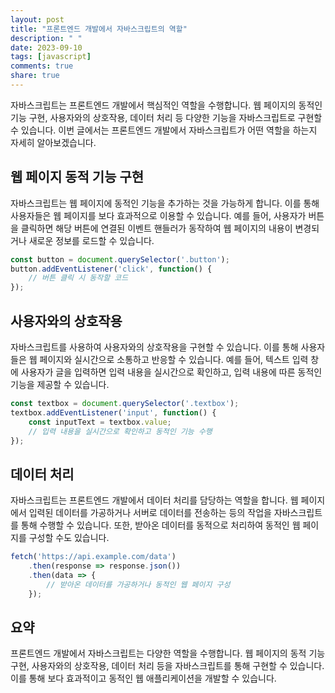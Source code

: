 ```yaml
---
layout: post
title: "프론트엔드 개발에서 자바스크립트의 역할"
description: " "
date: 2023-09-10
tags: [javascript]
comments: true
share: true
---
```


자바스크립트는 프론트엔드 개발에서 핵심적인 역할을 수행합니다. 웹 페이지의 동적인 기능 구현, 사용자와의 상호작용, 데이터 처리 등 다양한 기능을 자바스크립트로 구현할 수 있습니다. 이번 글에서는 프론트엔드 개발에서 자바스크립트가 어떤 역할을 하는지 자세히 알아보겠습니다.

## 웹 페이지 동적 기능 구현

자바스크립트는 웹 페이지에 동적인 기능을 추가하는 것을 가능하게 합니다. 이를 통해 사용자들은 웹 페이지를 보다 효과적으로 이용할 수 있습니다. 예를 들어, 사용자가 버튼을 클릭하면 해당 버튼에 연결된 이벤트 핸들러가 동작하여 웹 페이지의 내용이 변경되거나 새로운 정보를 로드할 수 있습니다.

```javascript
const button = document.querySelector('.button');
button.addEventListener('click', function() {
    // 버튼 클릭 시 동작할 코드
});
```

## 사용자와의 상호작용

자바스크립트를 사용하여 사용자와의 상호작용을 구현할 수 있습니다. 이를 통해 사용자들은 웹 페이지와 실시간으로 소통하고 반응할 수 있습니다. 예를 들어, 텍스트 입력 창에 사용자가 글을 입력하면 입력 내용을 실시간으로 확인하고, 입력 내용에 따른 동적인 기능을 제공할 수 있습니다.

```javascript
const textbox = document.querySelector('.textbox');
textbox.addEventListener('input', function() {
    const inputText = textbox.value;
    // 입력 내용을 실시간으로 확인하고 동적인 기능 수행
});
```

## 데이터 처리

자바스크립트는 프론트엔드 개발에서 데이터 처리를 담당하는 역할을 합니다. 웹 페이지에서 입력된 데이터를 가공하거나 서버로 데이터를 전송하는 등의 작업을 자바스크립트를 통해 수행할 수 있습니다. 또한, 받아온 데이터를 동적으로 처리하여 동적인 웹 페이지를 구성할 수도 있습니다.

```javascript
fetch('https://api.example.com/data')
    .then(response => response.json())
    .then(data => {
        // 받아온 데이터를 가공하거나 동적인 웹 페이지 구성
    });
```

## 요약

프론트엔드 개발에서 자바스크립트는 다양한 역할을 수행합니다. 웹 페이지의 동적 기능 구현, 사용자와의 상호작용, 데이터 처리 등을 자바스크립트를 통해 구현할 수 있습니다. 이를 통해 보다 효과적이고 동적인 웹 애플리케이션을 개발할 수 있습니다.